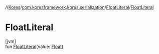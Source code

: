 //[Kores](../../../index.md)/[com.koresframework.kores.serialization](../index.md)/[FloatLiteral](index.md)/[FloatLiteral](-float-literal.md)

# FloatLiteral

[jvm]\
fun [FloatLiteral](-float-literal.md)(value: [Float](https://kotlinlang.org/api/latest/jvm/stdlib/kotlin/-float/index.html))
